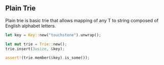 ## Plain Trie

Plain trie is basic trie that allows mapping of any T to string composed of English alphabet letters.

```Rust
let key = Key::new("touchstone").unwrap();

let mut trie = Trie::new();
trie.insert(3usize, &key);

assert!(trie.member(&key).is_some());

```
